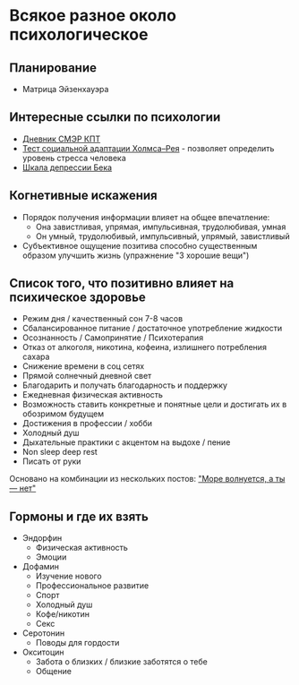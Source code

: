 # Всякое разное около психологическое

## Планирование
* Матрица Эйзенхауэра

## Интересные ссылки по психологии
* [Дневник СМЭР КПТ](https://www.b17.ru/blog/390596/)
* [Тест социальной адаптации Холмса–Рея](https://therapy.irkutsk.ru/doc/srrs.pdf) - позволяет определить уровень стресса человека
* [Шкала депрессии Бека](https://psytests.org/depr/bdi-run.html)

## Когнетивные искажения
* Порядок получения информации влияет на общее впечатление:
    * Она завистливая, упрямая, импульсивная, трудолюбивая, умная
    * Он умный, трудолюбивый, импульсивный, упрямый, завистливый
* Субъективное ощущение позитива способно существенным образом улучшить жизнь (упражнение "3 хорошие вещи")

## Список того, что позитивно влияет на психическое здоровье
* Режим дня / качественный сон 7-8 часов
* Сбалансированное питание / достаточное употребление жидкости
* Осознанность / Самопринятие / Психотерапия
* Отказ от алкоголя, никотина, кофеина, излишнего потребления сахара
* Снижение времени в соц сетях
* Прямой солнечный дневной свет
* Благодарить и получать благодарность и поддержку
* Ежедневная физическая активность
* Возможность ставить конкретные и понятные цели и достигать их в обозримом будущем 
* Достижения в профессии / хобби
* Холодный душ
* Дыхательные практики с акцентом на выдохе / пение
* Non sleep deep rest
* Писать от руки 

Основано на комбинации из нескольких постов: ["Море волнуется, а ты — нет"](https://t.me/volna_cc/1053)

## Гормоны и где их взять
* Эндорфин
    * Физическая активность
    * Эмоции
* Дофамин
    * Изучение нового
    * Профессиональное развитие
    * Спорт
    * Холодный душ
    * Кофе/никотин
    * Секс
* Серотонин
    * Поводы для гордости
* Окситоцин
    * Забота о близких / близкие заботятся о тебе
    * Общение